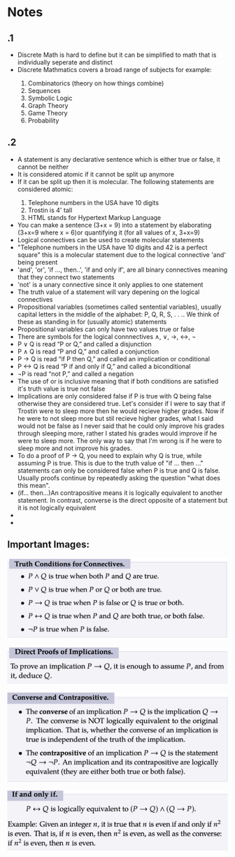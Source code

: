 # Notes

## .1
<ul>
<li> Discrete Math is hard to define but it can be simplified to math that is individually seperate and distinct </li>
<li>Discrete Mathmatics covers a broad range of subjects for example: </li>
<ol>
    <li> Combinatorics (theory on how things combine)</li>
    <li> Sequences</li>
    <li> Symbolic Logic</li>
    <li> Graph Theory</li>
    <li> Game Theory</li>
    <li> Probability</li>
</ol></ul>
<h2> .2 </h2>
<ul>
    <li>A statement is any declarative sentence which is either true or false, it cannot be neither</li>
    <li>It is considered atomic if it cannot be split up anymore </li>
    <li>If it can be split up then it is molecular. The following statements are considered atomic: </li>
    <ol>
        <li>Telephone numbers in the USA have 10 digits</li>
        <li>Trostin is 4' tall</li>
        <li>HTML stands for Hypertext Markup Language</li>
    </ol>
    <li>You can make a sentence (3+x = 9) into a statement by elaborating (3+x=9 where x = 6)or quantifying it (for all values of x, 3+x=9)</li>
    <li>Logical connectives can be used to create molecular statements</li>
    <li>"Telephone numbers in the USA have 10 digits and 42 is a perfect
square" this is a molecular statement due to the logical connective 'and' being present</li>
    <li>'and', 'or', 'if ..., then..', 'if and only if', are all binary connectives meaning that they connect two statements</li>
    <li>'not' is a unary connective since it only applies to one statement </li>
    <li>The truth value of a statement will vary depening on the logical connectives</li>
    <li>Propositional variables (sometimes called sentential variables), usually
capital letters in the middle of the alphabet: P, Q, R, S, . . .. We think of
these as standing in for (usually atomic) statements </li>
    <li> Propositional variables can only have two values true or false</li>
    <li>There are symbols for the logical connnectives ∧, ∨, →, ↔, ¬ </li>
    <li>P ∨ Q is read “P or Q,” and called a disjunction</li>
    <li>P ∧ Q is read “P and Q,” and called a conjunction</li>
    <li>P → Q is read “if P then Q,” and called an implication or
conditional </li>
    <li>P ↔ Q is read “P if and only if Q,” and called a biconditional </li>
    <li>¬P is read “not P,” and called a negation </li>
    <li>The use of or is inclusive meaning that if both conditions are satisfied it's truth value is true not false</li>
    <li>Implications are only considered false if P is true with Q being false otherwise they are considered true. Let's consider if I were to say that if Trostin were to sleep more then he would recieve higher grades. Now if he were to not sleep more but stil recieve higher grades, what I said would not be false as I never said that he could only improve his grades through sleeping more, rather I stated his grades would improve if he were to sleep more. The only way to say that I'm wrong is if he were to sleep more and not improve his grades.</li>
    <li>To do a proof of P → Q, you need to explain why Q is true, while assuming P is true. This is due to the truth value of "if ... then ..." statements can only be considered false when P is true and Q is false. Usually proofs continue by repeatedly asking the question "what does this mean".</li>
    <li>(if... then...)An contrapositive means it is logically equivalent to another statement. In contrast, converse is the direct opposite of a statement but it is not logically equivalent </li>
    <li></li>
    <li></li>
</ul>

<h2>Important Images:</h2>
<img src = "../resources/TruthTable.png"></img>
<br><br>
<img src = "../resources/Proofs.png"></img>
<br><br>
<img src = "../resources/converse.png"></img>
<br><br>
<img src = "../resources/biconditional.png"></img>